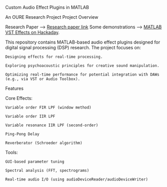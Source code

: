 Custom Audio Effect Plugins in MATLAB

An OURE Research Project
Project Overview

Research Paper --> [Research paper link](https://www.researchgate.net/publication/390740582_Developing_Custom_MATLAB_Functions_for_Real-Time_Audio_Effects_Processing)
Some demonstrations --> [MATLAB VST Effects on Hackaday](https://hackaday.io/project/202844-matlab-vst-effects). 

This repository contains MATLAB-based audio effect plugins designed for digital signal processing (DSP) research. The project focuses on:

    Designing effects for real-time processing.

    Exploring psychoacoustic principles for creative sound manipulation.

    Optimizing real-time performance for potential integration with DAWs (e.g., via VST or Audio Toolbox).

Features

Core Effects:

    Variable order FIR LPF (window method)
    
    Variable order IIR LPF

    Variable resonance IIR LPF (second-order)

    Ping-Pong Delay 

    Reverberator (Schroeder algorithm)

Tools:

    GUI-based parameter tuning

    Spectral analysis (FFT, spectrograms)

    Real-time audio I/O (using audioDeviceReader/audioDeviceWriter)

